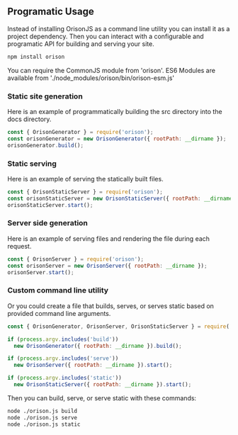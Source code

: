 ## Programatic Usage

Instead of installing OrisonJS as a command line utility you can install it as a project dependency. Then you can interact with a configurable and programatic API for building and serving your site.

```bash
npm install orison
```

You can require the CommonJS module from 'orison'.
ES6 Modules are available from './node_modules/orison/bin/orison-esm.js'

### Static site generation

Here is an example of programmatically building the src directory into the docs directory.

```js
const { OrisonGenerator } = require('orison');
const orisonGenerator = new OrisonGenerator({ rootPath: __dirname });
orisonGenerator.build();
```

### Static serving
Here is an example of serving the statically built files.

```js
const { OrisonStaticServer } = require('orison');
const orisonStaticServer = new OrisonStaticServer({ rootPath: __dirname });
orisonStaticServer.start();
```

### Server side generation

Here is an example of serving files and rendering the file during each request.
```js
const { OrisonServer } = require('orison');
const orisonServer = new OrisonServer({ rootPath: __dirname });
orisonServer.start();
```

### Custom command line utility

Or you could create a file that builds, serves, or serves static based on provided command line arguments.

```js
const { OrisonGenerator, OrisonServer, OrisonStaticServer } = require('orison');

if (process.argv.includes('build'))
  new OrisonGenerator({ rootPath: __dirname }).build();

if (process.argv.includes('serve'))
  new OrisonServer({ rootPath: __dirname }).start();

if (process.argv.includes('static'))
  new OrisonStaticServer({ rootPath: __dirname }).start();
```

Then you can build, serve, or serve static with these commands:

```bash
node ./orison.js build
node ./orison.js serve
node ./orison.js static
```
